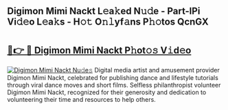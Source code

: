 ## Digimon Mimi Nackt L𝚎a𝚔ed N𝚞𝚍e - Part-lPi Vi𝚍𝚎o L𝚎a𝚔s - H𝚘𝚝 O𝚗𝚕yf𝚊ns P𝚑𝚘tos QcnGX

# <h2><a href="http://kfell75.oniu.top/?m=Digimon+Mimi+Nackt">🔗👉 🔴 Digimon Mimi Nackt P𝚑ot𝚘𝚜 V𝚒d𝚎o</a></h2>

[![Digimon Mimi Nackt Nu𝚍e𝚜](https://i.imgur.com/0qMVB7G.gif)](http://kfell75.oniu.top/?m=Digimon+Mimi+Nackt)
Digital media artist and amusement provider Digimon Mimi Nackt, celebrated for publishing dance and lifestyle tutorials through viral dance moves and short films. Selfless philanthropist volunteer Digimon Mimi Nackt, recognized for their generosity and dedication to volunteering their time and resources to help others.  
